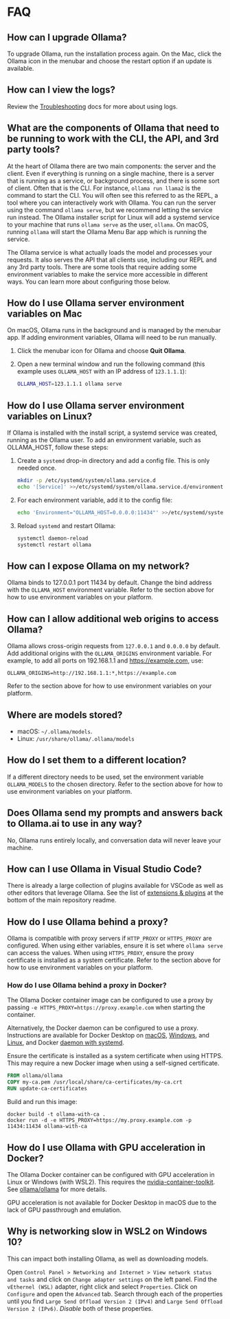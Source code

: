 # FAQ

## How can I upgrade Ollama?

To upgrade Ollama, run the installation process again. On the Mac, click the Ollama icon in the menubar and choose the restart option if an update is available.

## How can I view the logs?

Review the [Troubleshooting](./troubleshooting.md) docs for more about using logs.

## What are the components of Ollama that need to be running to work with the CLI, the API, and 3rd party tools?

At the heart of Ollama there are two main components: the server and the client. Even if everything is running on a single machine, there is a server that is running as a service, or background process, and there is some sort of client. Often that is the CLI. For instance, `ollama run llama2` is the command to start the CLI. You will often see this referred to as the REPL, a tool where you can interactively work with Ollama. You can run the server using the command `ollama serve`, but we recommend letting the service run instead. The Ollama installer script for Linux will add a systemd service to your machine that runs `ollama serve` as the user, `ollama`. On macOS, running `ollama` will start the Ollama Menu Bar app which is running the service.

The Ollama service is what actually loads the model and processes your requests. It also serves the API that all clients use, including our REPL and any 3rd party tools. There are some tools that require adding some environment variables to make the service more accessible in different ways. You can learn more about configuring those below.

## How do I use Ollama server environment variables on Mac

On macOS, Ollama runs in the background and is managed by the menubar app. If adding environment variables, Ollama will need to be run manually.

1. Click the menubar icon for Ollama and choose **Quit Ollama**.
2. Open a new terminal window and run the following command (this example uses `OLLAMA_HOST` with an IP address of `123.1.1.1`):

   ```bash
   OLLAMA_HOST=123.1.1.1 ollama serve
   ```

## How do I use Ollama server environment variables on Linux?

If Ollama is installed with the install script, a systemd service was created, running as the Ollama user. To add an environment variable, such as OLLAMA_HOST, follow these steps:

1. Create a `systemd` drop-in directory and add a config file. This is only needed once.

   ```bash
   mkdir -p /etc/systemd/system/ollama.service.d
   echo '[Service]' >>/etc/systemd/system/ollama.service.d/environment.conf
   ```

2. For each environment variable, add it to the config file:

   ```bash
   echo 'Environment="OLLAMA_HOST=0.0.0.0:11434"' >>/etc/systemd/system/ollama.service.d/environment.conf
   ```

3. Reload `systemd` and restart Ollama:

   ```bash
   systemctl daemon-reload
   systemctl restart ollama
   ```

## How can I expose Ollama on my network?

Ollama binds to 127.0.0.1 port 11434 by default. Change the bind address with the `OLLAMA_HOST` environment variable. Refer to the section above for how to use environment variables on your platform.

## How can I allow additional web origins to access Ollama?

Ollama allows cross-origin requests from `127.0.0.1` and `0.0.0.0` by default. Add additional origins with the `OLLAMA_ORIGINS` environment variable. For example, to add all ports on 192.168.1.1 and https://example.com, use:

```shell
OLLAMA_ORIGINS=http://192.168.1.1:*,https://example.com
```

Refer to the section above for how to use environment variables on your platform.

## Where are models stored?

- macOS: `~/.ollama/models`.
- Linux: `/usr/share/ollama/.ollama/models`

## How do I set them to a different location?

If a different directory needs to be used, set the environment variable `OLLAMA_MODELS` to the chosen directory. Refer to the section above for how to use environment variables on your platform.

## Does Ollama send my prompts and answers back to Ollama.ai to use in any way?

No, Ollama runs entirely locally, and conversation data will never leave your machine.

## How can I use Ollama in Visual Studio Code?

There is already a large collection of plugins available for VSCode as well as other editors that leverage Ollama. See the list of [extensions & plugins](https://github.com/jmorganca/ollama#extensions--plugins) at the bottom of the main repository readme.

## How do I use Ollama behind a proxy?

Ollama is compatible with proxy servers if `HTTP_PROXY` or `HTTPS_PROXY` are configured. When using either variables, ensure it is set where `ollama serve` can access the values. When using `HTTPS_PROXY`, ensure the proxy certificate is installed as a system certificate. Refer to the section above for how to use environment variables on your platform.

### How do I use Ollama behind a proxy in Docker?

The Ollama Docker container image can be configured to use a proxy by passing `-e HTTPS_PROXY=https://proxy.example.com` when starting the container.

Alternatively, the Docker daemon can be configured to use a proxy. Instructions are available for Docker Desktop on [macOS](https://docs.docker.com/desktop/settings/mac/#proxies), [Windows](https://docs.docker.com/desktop/settings/windows/#proxies), and [Linux](https://docs.docker.com/desktop/settings/linux/#proxies), and Docker [daemon with systemd](https://docs.docker.com/config/daemon/systemd/#httphttps-proxy).

Ensure the certificate is installed as a system certificate when using HTTPS. This may require a new Docker image when using a self-signed certificate.

```dockerfile
FROM ollama/ollama
COPY my-ca.pem /usr/local/share/ca-certificates/my-ca.crt
RUN update-ca-certificates
```

Build and run this image:

```shell
docker build -t ollama-with-ca .
docker run -d -e HTTPS_PROXY=https://my.proxy.example.com -p 11434:11434 ollama-with-ca
```

## How do I use Ollama with GPU acceleration in Docker?

The Ollama Docker container can be configured with GPU acceleration in Linux or Windows (with WSL2). This requires the [nvidia-container-toolkit](https://github.com/NVIDIA/nvidia-container-toolkit). See [ollama/ollama](https://hub.docker.com/r/ollama/ollama) for more details.

GPU acceleration is not available for Docker Desktop in macOS due to the lack of GPU passthrough and emulation.

## Why is networking slow in WSL2 on Windows 10?

This can impact both installing Ollama, as well as downloading models.

Open `Control Panel > Networking and Internet > View network status and tasks` and click on `Change adapter settings` on the left panel. Find the `vEthernel (WSL)` adapter, right click and select `Properties`.
Click on `Configure` and open the `Advanced` tab. Search through each of the properties until you find `Large Send Offload Version 2 (IPv4)` and `Large Send Offload Version 2 (IPv6)`. *Disable* both of these
properties.
